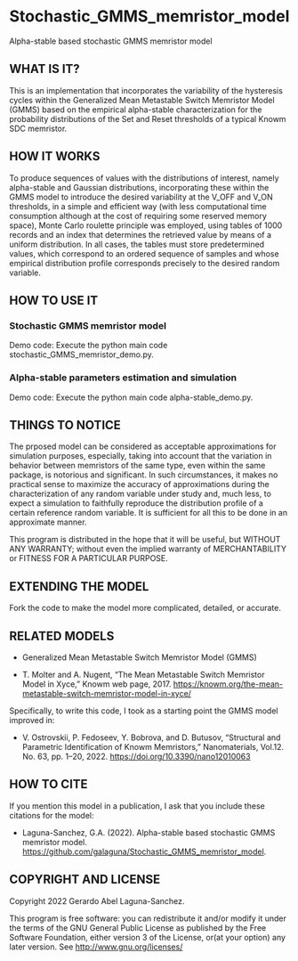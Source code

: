 # Stochastic_GMMS_memristor_model
Alpha-stable based stochastic GMMS memristor model

## WHAT IS IT?
This is an implementation that incorporates the variability of the hysteresis cycles within the Generalized Mean Metastable Switch Memristor Model (GMMS) based on the empirical alpha-stable characterization for the probability distributions of the Set and Reset thresholds of a typical Knowm SDC memristor. 

## HOW IT WORKS

To produce sequences of values with the distributions of interest, namely alpha-stable and Gaussian distributions, incorporating these within the GMMS model to introduce the desired variability at the V_OFF and V_ON thresholds, in a simple and efficient way (with less computational time consumption although at the cost of requiring some reserved memory space), Monte Carlo roulette principle was employed, using tables of 1000 records and an index that determines the retrieved value by means of a uniform distribution. In all cases, the tables must store predetermined values, which correspond to an ordered sequence of samples and whose empirical distribution profile corresponds precisely to the desired random variable.

## HOW TO USE IT

### Stochastic GMMS memristor model

Demo code: Execute the python main code  stochastic_GMMS_memristor_demo.py.


### Alpha-stable parameters estimation and simulation

Demo code: Execute the python main code  alpha-stable_demo.py.


## THINGS TO NOTICE

The prposed model can be considered as acceptable approximations for simulation purposes, especially, taking into account that the variation in behavior between memristors of the same type, even within the same package, is notorious and significant. In such circumstances, it makes no practical sense to maximize the accuracy of approximations during the characterization of any random variable under study and, much less, to expect a simulation to faithfully reproduce the distribution profile of a certain reference random variable. It is sufficient for all this to be done in an approximate manner.

This program is distributed in the hope that it will be useful,
but WITHOUT ANY WARRANTY; without even the implied warranty of
MERCHANTABILITY or FITNESS FOR A PARTICULAR PURPOSE.


## EXTENDING THE MODEL

Fork the code to make the model more complicated, detailed, or accurate.


## RELATED MODELS

- Generalized Mean Metastable Switch Memristor Model (GMMS)
* T. Molter and A. Nugent, “The Mean Metastable Switch Memristor Model in Xyce,” Knowm web page, 2017. https://knowm.org/the-mean-metastable-switch-memristor-model-in-xyce/
 
Specifically, to write this code, I took as a starting point the GMMS model improved in:
* V. Ostrovskii, P. Fedoseev, Y. Bobrova, and D. Butusov, “Structural and Parametric Identification of Knowm Memristors,” Nanomaterials, Vol.12. No. 63, pp. 1–20, 2022.
https://doi.org/10.3390/nano12010063

## HOW TO CITE

If you mention this model in a publication, I ask that you include these citations for the model:

* Laguna-Sanchez, G.A. (2022).  Alpha-stable based stochastic GMMS memristor model.  https://github.com/galaguna/Stochastic_GMMS_memristor_model. 

## COPYRIGHT AND LICENSE

Copyright 2022 Gerardo Abel Laguna-Sanchez.

This program is free software: you can redistribute it and/or modify it under the terms of the GNU General Public License as published by the Free Software Foundation, either version 3 of the License, or(at your option) any later version. See <http://www.gnu.org/licenses/>
